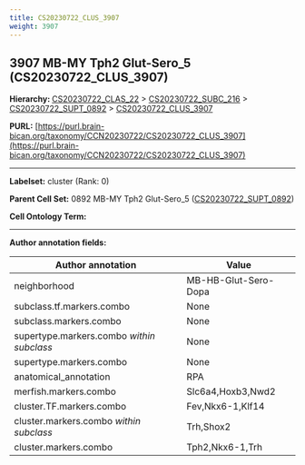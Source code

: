 ```yaml
---
title: CS20230722_CLUS_3907
weight: 3907
---
```

## 3907 MB-MY Tph2 Glut-Sero_5 (CS20230722_CLUS_3907)
<b>Hierarchy: </b>
[CS20230722_CLAS_22](../CS20230722_CLAS_22) >
[CS20230722_SUBC_216](../CS20230722_SUBC_216) >
[CS20230722_SUPT_0892](../CS20230722_SUPT_0892) >
[CS20230722_CLUS_3907](../CS20230722_CLUS_3907)

**PURL:** [https://purl.brain-bican.org/taxonomy/CCN20230722/CS20230722_CLUS_3907](https://purl.brain-bican.org/taxonomy/CCN20230722/CS20230722_CLUS_3907)

---


**Labelset:** cluster (Rank: 0)

**Parent Cell Set:** 0892 MB-MY Tph2 Glut-Sero_5 ([CS20230722_SUPT_0892](../CS20230722_SUPT_0892))



**Cell Ontology Term:** 

[MARKER GENES.]: #


---

[TRANSFERRED ANNOTATIONS.]: #


[AUTHOR ANNOTATION FIELDS.]: #


**Author annotation fields:**

| Author annotation | Value |
|-------------------|-------|
|neighborhood|MB-HB-Glut-Sero-Dopa|
|subclass.tf.markers.combo|None|
|subclass.markers.combo|None|
|supertype.markers.combo _within subclass_|None|
|supertype.markers.combo|None|
|anatomical_annotation|RPA|
|merfish.markers.combo|Slc6a4,Hoxb3,Nwd2|
|cluster.TF.markers.combo|Fev,Nkx6-1,Klf14|
|cluster.markers.combo _within subclass_|Trh,Shox2|
|cluster.markers.combo|Tph2,Nkx6-1,Trh|
